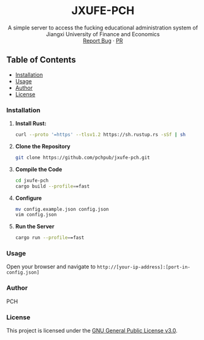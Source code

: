 <h1 align="center">JXUFE-PCH</h1>
<p align="center">
  A simple server to access the fucking educational administration system of Jiangxi University of Finance and Economics
  <br />
  <a href="https://github.com/pchpub/jxufe-pch/issues">Report Bug</a>
  ·
  <a href="https://github.com/pchpub/jxufe-pch/pulls">PR</a>
</p>

## Table of Contents

- [Installation](#installation)
- [Usage](#usage)
- [Author](#author)
- [License](#license)

### Installation

1. **Install Rust:**

   ```sh
   curl --proto '=https' --tlsv1.2 https://sh.rustup.rs -sSf | sh
   ```

2. **Clone the Repository**

   ```sh
   git clone https://github.com/pchpub/jxufe-pch.git
   ```

3. **Compile the Code**

   ```sh
   cd jxufe-pch
   cargo build --profile==fast
   ```

4. **Configure**

   ```sh
   mv config.example.json config.json
   vim config.json
   ```

5. **Run the Server**

   ```sh
   cargo run --profile==fast
   ```

### Usage

   Open your browser and navigate to `http://[your-ip-address]:[port-in-config.json]`

### Author

   PCH

### License

   This project is licensed under the [GNU General Public License v3.0](./LICENSE).
